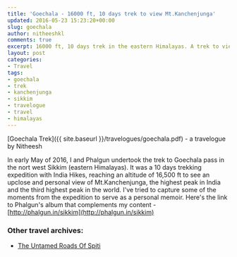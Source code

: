 ```yaml
---
title: 'Goechala - 16000 ft, 10 days trek to view Mt.Kanchenjunga'
updated: 2016-05-23 15:23:20+00:00
slug: goechala
author: nitheeshkl
comments: true
excerpt: 16000 ft, 10 days trek in the eastern Himalayas. A trek to view the magnificent Mt.Kanchenjunga.
layout: post
categories:
- Travel
tags:
- goechala
- trek
- kanchenjunga
- sikkim
- travelogue
- travel
- himalayas
---
```

 
[Goechala Trek]({{ site.baseurl }}/travelogues/goechala.pdf) - a travelogue by Nitheesh

In early May of 2016, I and Phalgun undertook the trek to Goechala pass in the nort west Sikkim (eastern Himalayas).
 It was a 10 days trekking expedition with India Hikes, reaching an altitude of 16,500 ft to see an upclose and 
personal view of Mt.Kanchenjunga, the highest peak in India and the third highest peak in the world.
 I've tried to capture some of the moments from the expedition to serve as a personal memoir. Here's the link to 
 Phalgun's album that complements my content - [http://phalgun.in/sikkim](http://phalgun.in/sikkim)


### Other travel archives:

* [The Untamed Roads Of Spiti](spiti-ride)
